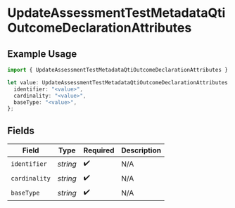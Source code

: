 # UpdateAssessmentTestMetadataQtiOutcomeDeclarationAttributes

## Example Usage

```typescript
import { UpdateAssessmentTestMetadataQtiOutcomeDeclarationAttributes } from "qti/models/operations";

let value: UpdateAssessmentTestMetadataQtiOutcomeDeclarationAttributes = {
  identifier: "<value>",
  cardinality: "<value>",
  baseType: "<value>",
};
```

## Fields

| Field              | Type               | Required           | Description        |
| ------------------ | ------------------ | ------------------ | ------------------ |
| `identifier`       | *string*           | :heavy_check_mark: | N/A                |
| `cardinality`      | *string*           | :heavy_check_mark: | N/A                |
| `baseType`         | *string*           | :heavy_check_mark: | N/A                |
